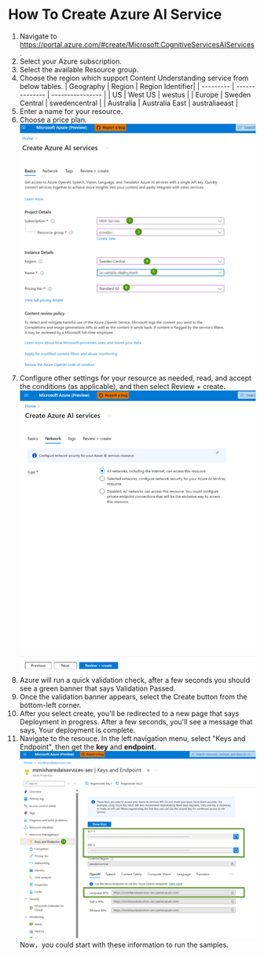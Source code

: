 # How To Create Azure AI Service
1. Navigate to https://portal.azure.com/#create/Microsoft.CognitiveServicesAIServices .
2. Select your Azure subscription.
3. Select the available Resource group.
4. Choose the region which support Content Understanding service from below tables.
   | Geography | Region         | Region Identifier|
   | --------- | -------------- | ---------------- |
   | US        | West US        | westus           |
   | Europe    | Sweden Central | swedencentral    |
   | Australia | Australia East | australiaeast    |
5. Enter a name for your resource.
6. Choose a price plan.  
    <img src="./create_srv_1.png" width="600" />
7. Configure other settings for your resource as needed, read, and accept the conditions (as applicable), and then select Review + create.  
    <img src="./create_srv_2.png" width="600" />
8. Azure will run a quick validation check, after a few seconds you should see a green banner that says Validation Passed.
9. Once the validation banner appears, select the Create button from the bottom-left corner.
10. After you select create, you'll be redirected to a new page that says Deployment in progress. After a few seconds, you'll see a message that says, Your deployment is complete.
11. Navigate to the resouce. In the left navigation menu, select "Keys and Endpoint", then get the **key** and **endpoint**.   
    <img src="./create_srv_3.png" width="600" />  
Now，you could start with these information to run the samples.